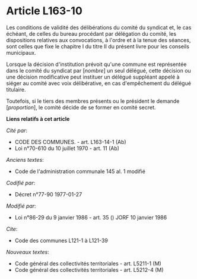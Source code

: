 # Article L163-10

Les conditions de validité des délibérations du comité du syndicat et, le cas échéant, de celles du bureau procédant par
délégation du comité, les dispositions relatives aux convocations, à l'ordre et à la tenue des séances, sont celles que fixe
le chapitre I du titre II du présent livre pour les conseils municipaux.

Lorsque la décision d'institution prévoit qu'une commune est représentée dans le comité du syndicat par [*nombre*] un seul
délégué, cette décision ou une décision modificative peut instituer un délégué suppléant appelé à siéger au comité avec voix
délibérative, en cas d'empêchement du délégué titulaire.

Toutefois, si le tiers des membres présents ou le président le demande [*proportion*], le comité décide de se former en
comité secret.

**Liens relatifs à cet article**

_Cité par_:

  - CODE DES COMMUNES. - art. L163-14-1 (Ab)
  - Loi n°70-610 du 10 juillet 1970 - art. 11 (Ab)

_Anciens textes_:

  - Code de l'administration communale 145 al. 1 modifié

_Codifié par_:

  - Décret n°77-90 1977-01-27

_Modifié par_:

  - Loi n°86-29 du 9 janvier 1986 - art. 35 () JORF 10 janvier 1986

_Cite_:

  - Code des communes L121-1 à L121-39

_Nouveaux textes_:

  - Code général des collectivités territoriales - art. L5211-1 (M)
  - Code général des collectivités territoriales - art. L5212-4 (M)
